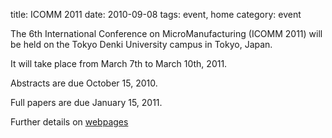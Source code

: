 title: ICOMM 2011
date: 2010-09-08 
tags: event, home
category: event

The 6th International Conference on 
MicroManufacturing (ICOMM 2011) will be held on the Tokyo Denki University campus in Tokyo, Japan.

It will take place from March 7th to March 10th, 2011.  
  
Abstracts are due October 15, 2010.  

Full papers are due January 15, 2011.  

Further details on [webpages](http://i2m2.northwestern.edu/content/I2M2-ICOMM_Conference.php)  
